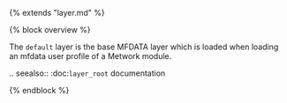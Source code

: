 {% extends "layer.md" %}

{% block overview %}

The `default` layer is the base MFDATA layer which is loaded when loading an mfdata user profile of a Metwork module.

.. seealso::
    :doc:`layer_root` documentation

    
{% endblock %}
